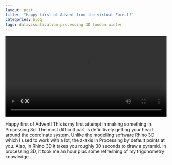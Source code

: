 ```yaml
---
layout: post
title:  "Happy first of Advent from the virtual Forest!"
categories: blog 
tags: datavisualization processing 3D london winter
---
```



<video controls="controls" width="100%" height="auto" 
       name="virtual forest" src="https://raw.githubusercontent.com/melanieimfeld/melanieimfeld.github.io/master/assets/forest.mp4"></video>

      

Happy first of Advent! This is my first attempt in making something in Processing 3d. The most difficult part is definitively getting your head around the coordinate system. Unlike the modelling software Rhino 3D which I used to work with a lot, the z-axis in Processing by default points at you. Also, in Rhino 3D it takes you roughly 30 seconds to draw a pyramid. In processing 3D, it took me an hour plus some refreshing of my trigonometry knowledge...